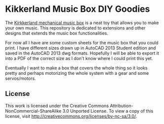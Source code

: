 Kikkerland Music Box DIY Goodies
================================

The [Kirkkerland mechanical music box](https://www.thinkgeek.com/product/8f7f/?srp=1)
is a neat toy that allows you to make your own music. This repository is 
dedicated to extensions and other designs that extends the music box 
functionalities. 

For now all I have are some custom sheets for the music box that you could
print. I have different sizes drawn up in AutoCAD 2013 Student edition and 
saved in the AutoCAD 2013 dwg formats. Hopefully I will be able to export it
into a PDF of the correct size as I don't know where I could print this yet.

Eventually I want to make a box that covers the whole thing so it looks pretty
and perhaps motorizing the whole system with a gear and some servos/motors.

License
-------

This work is licensed under the Creative Commons 
Attribution-NonCommercial-ShareAlike 3.0 Unported License. To view a copy of 
this license, visit http://creativecommons.org/licenses/by-nc-sa/3.0/.
